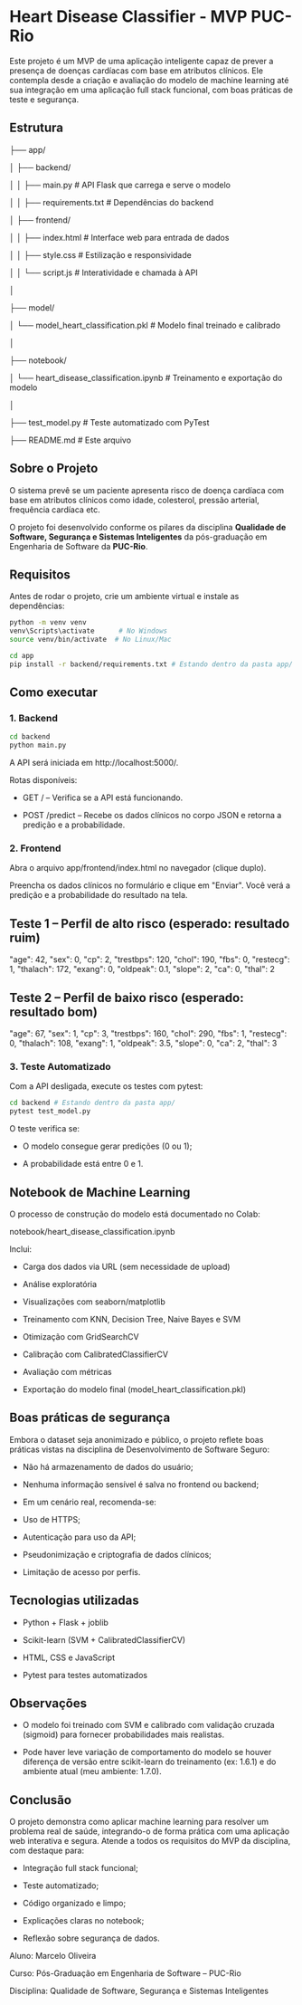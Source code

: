 # Heart Disease Classifier - MVP PUC-Rio

Este projeto é um MVP de uma aplicação inteligente capaz de prever a presença de doenças cardíacas com base em atributos clínicos. Ele contempla desde a criação e avaliação do modelo de machine learning até sua integração em uma aplicação full stack funcional, com boas práticas de teste e segurança.

## Estrutura

├── app/

│ ├── backend/

│ │ ├── main.py # API Flask que carrega e serve o modelo

│ │ ├── requirements.txt # Dependências do backend

│ ├── frontend/

│ │ ├── index.html # Interface web para entrada de dados

│ │ ├── style.css # Estilização e responsividade

│ │ └── script.js # Interatividade e chamada à API

│

├── model/

│ └── model_heart_classification.pkl # Modelo final treinado e calibrado

│

├── notebook/

│ └── heart_disease_classification.ipynb # Treinamento e exportação do modelo

│

├── test_model.py # Teste automatizado com PyTest

├── README.md # Este arquivo

## Sobre o Projeto

O sistema prevê se um paciente apresenta risco de doença cardíaca com base em atributos clínicos como idade, colesterol, pressão arterial, frequência cardíaca etc.

O projeto foi desenvolvido conforme os pilares da disciplina **Qualidade de Software, Segurança e Sistemas Inteligentes** da pós-graduação em Engenharia de Software da **PUC-Rio**.

## Requisitos

Antes de rodar o projeto, crie um ambiente virtual e instale as dependências:

```bash
python -m venv venv
venv\Scripts\activate      # No Windows
source venv/bin/activate  # No Linux/Mac

cd app
pip install -r backend/requirements.txt # Estando dentro da pasta app/
```

## Como executar

### 1. Backend

```bash
cd backend
python main.py
```

A API será iniciada em http://localhost:5000/.

Rotas disponíveis:

- GET / – Verifica se a API está funcionando.

- POST /predict – Recebe os dados clínicos no corpo JSON e retorna a predição e a probabilidade.

### 2. Frontend

Abra o arquivo app/frontend/index.html no navegador (clique duplo).

Preencha os dados clínicos no formulário e clique em "Enviar".
Você verá a predição e a probabilidade do resultado na tela.

## Teste 1 – Perfil de alto risco (esperado: resultado ruim)

"age": 42,
"sex": 0,
"cp": 2,
"trestbps": 120,
"chol": 190,
"fbs": 0,
"restecg": 1,
"thalach": 172,
"exang": 0,
"oldpeak": 0.1,
"slope": 2,
"ca": 0,
"thal": 2

## Teste 2 – Perfil de baixo risco (esperado: resultado bom)

"age": 67,
"sex": 1,
"cp": 3,
"trestbps": 160,
"chol": 290,
"fbs": 1,
"restecg": 0,
"thalach": 108,
"exang": 1,
"oldpeak": 3.5,
"slope": 0,
"ca": 2,
"thal": 3

### 3. Teste Automatizado

Com a API desligada, execute os testes com pytest:

```bash
cd backend # Estando dentro da pasta app/
pytest test_model.py
```

O teste verifica se:

- O modelo consegue gerar predições (0 ou 1);

- A probabilidade está entre 0 e 1.

## Notebook de Machine Learning

O processo de construção do modelo está documentado no Colab:

notebook/heart_disease_classification.ipynb

Inclui:

- Carga dos dados via URL (sem necessidade de upload)

- Análise exploratória

- Visualizações com seaborn/matplotlib

- Treinamento com KNN, Decision Tree, Naive Bayes e SVM

- Otimização com GridSearchCV

- Calibração com CalibratedClassifierCV

- Avaliação com métricas

- Exportação do modelo final (model_heart_classification.pkl)

## Boas práticas de segurança

Embora o dataset seja anonimizado e público, o projeto reflete boas práticas vistas na disciplina de Desenvolvimento de Software Seguro:

- Não há armazenamento de dados do usuário;

- Nenhuma informação sensível é salva no frontend ou backend;

- Em um cenário real, recomenda-se:

* Uso de HTTPS;

* Autenticação para uso da API;

* Pseudonimização e criptografia de dados clínicos;

* Limitação de acesso por perfis.

## Tecnologias utilizadas

- Python + Flask + joblib

- Scikit-learn (SVM + CalibratedClassifierCV)

- HTML, CSS e JavaScript

- Pytest para testes automatizados

## Observações

- O modelo foi treinado com SVM e calibrado com validação cruzada (sigmoid) para fornecer probabilidades mais realistas.

- Pode haver leve variação de comportamento do modelo se houver diferença de versão entre scikit-learn do treinamento (ex: 1.6.1) e do ambiente atual (meu ambiente: 1.7.0).

## Conclusão

O projeto demonstra como aplicar machine learning para resolver um problema real de saúde, integrando-o de forma prática com uma aplicação web interativa e segura. Atende a todos os requisitos do MVP da disciplina, com destaque para:

- Integração full stack funcional;

- Teste automatizado;

- Código organizado e limpo;

- Explicações claras no notebook;

- Reflexão sobre segurança de dados.

Aluno: Marcelo Oliveira

Curso: Pós-Graduação em Engenharia de Software – PUC-Rio

Disciplina: Qualidade de Software, Segurança e Sistemas Inteligentes
